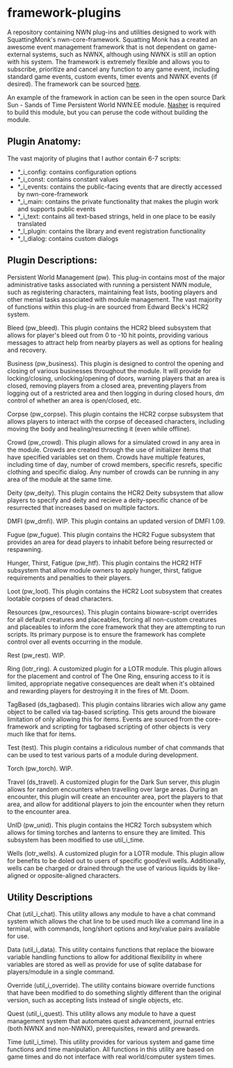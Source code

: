 # framework-plugins
A repository containing NWN plug-ins and utilities designed to work with SquattingMonk's nwn-core-framework.  Squatting Monk has a created an awesome event management framework that is not dependent on game-external systems, such as NWNX, although using NWNX is still an option with his system.  The framework is extremely flexible and allows you to subscribe, prioritize and cancel any function to any game event, including standard game events, custom events, timer events and NWNX events (if desired).  The framework can be sourced [here](http://github.com/squattingmonk/nwn-core-framework).

An example of the framework in action can be seen in the open source Dark Sun - Sands of Time Persistent World NWN:EE module.  [Nasher](https://github.com/squattingmonk/nasher.nim) is required to build this module, but you can peruse the code without building the module.

## Plugin Anatomy:

The vast majority of plugins that I author contain 6-7 scripts:
* *_i_config:  contains configuration options
* *_i_const: contains constant values
* *_i_events: contains the public-facing events that are directly accessed by nwn-core-framework
* *_i_main: contains the private functionality that makes the plugin work and supports public events
* *_i_text: contains all text-based strings, held in one place to be easily translated
* *_l_plugin: contains the library and event registration functionality
* *_l_dialog: contains custom dialogs

## Plugin Descriptions:

Persistent World Management (pw).  This plug-in contains most of the major administrative tasks associated with running a persistent NWN module, such as registering characters, maintaining feat lists, booting players and other menial tasks associated with module management.  The vast majority of functions within this plug-in are sourced from Edward Beck's HCR2 system.

Bleed (pw_bleed).  This plugin contains the HCR2 bleed subsystem that allows for player's bleed out from 0 to -10 hit points, providing various messages to attract help from nearby players as well as options for healing and recovery.

Business (pw_business).  This plugin is designed to control the opening and closing of various businesses throughout the module.  It will provide for locking/closing, unlocking/opening of doors, warning players that an area is closed, removing players from a closed area, preventing players from logging out of a restricted area and then logging in during closed hours, dm control of whether an area is open/closed, etc.

Corpse (pw_corpse).  This plugin contains the HCR2 corpse subsystem that allows players to interact with the corpse of deceased characters, including moving the body and healing/resurrecting it (even while offline).

Crowd (pw_crowd).  This plugin allows for a simulated crowd in any area in the module.  Crowds are created through the use of initializer items that have specified variables set on them.  Crowds have multiple features, including time of day, number of crowd members, specific resrefs, specific clothing and specific dialog.  Any number of crowds can be running in any area of the module at the same time.

Deity (pw_deity).  This plugin contains the HCR2 Deity subsystem that allow players to specify and deity and recieve a deity-specific chance of be resurrected that increases based on multiple factors.

DMFI (pw_dmfi).  WIP.  This plugin contains an updated version of DMFI 1.09.

Fugue (pw_fugue).  This plugin contains the HCR2 Fugue subsystem that provides an area for dead players to inhabit before being resurrected or respawning.

Hunger, Thirst, Fatigue (pw_htf).  This plugin contains the HCR2 HTF subsystem that allow module owners to apply hunger, thirst, fatigue requirements and penalties to their players.

Loot (pw_loot).  This plugin contains the HCR2 Loot subsystem that creates lootable corpses of dead characters.

Resources (pw_resources).  This plugin contains bioware-script overrides for all default creatures and placeables, forcing all non-custom creatures and placeables to inform the core framework that they are attempting to run scripts.  Its primary purpose is to ensure the framework has complete control over all events occurring in the module.

Rest (pw_rest).  WIP.

Ring (lotr_ring).  A customized plugin for a LOTR module.  This plugin allows for the placement and control of The One Ring, ensuring access to it is limited, appropriate negative consequences are dealt when it's obtained and rewarding players for destroying it in the fires of Mt. Doom.

TagBased (ds_tagbased).  This plugin contains libraries wich allow any game object to be called via tag-based scripting.  This gets around the bioware limitation of only allowing this for items.  Events are sourced from the core-framework and scripting for tagbased scripting of other objects is very much like that for items.

Test (test).  This plugin contains a ridiculous number of chat commands that can be used to test various parts of a module during development.

Torch (pw_torch).  WIP.

Travel (ds_travel).  A customized plugin for the Dark Sun server, this plugin allows for random encounters when travelling over large areas.  During an encounter, this plugin will create an encounter area, port the players to that area, and allow for additional players to join the encounter when they return to the encounter area.

UnID (pw_unid).  This plugin contains the HCR2 Torch subsystem which allows for timing torches and lanterns to ensure they are limited.  This subsystem has been modified to use util_i_time.

Wells (lotr_wells).  A customized plugin for a LOTR module.  This plugin allow for benefits to be doled out to users of specific good/evil wells.  Additionally, wells can be charged or drained through the use of various liquids by like-aligned or opposite-aligned characters.

## Utility Descriptions

Chat (util_i_chat).  This utility allows any module to have a chat command system which allows the chat line to be used much like a command line in a terminal, with commands, long/short options and key/value pairs available for use.

Data (util_i_data).  This utility contains functions that replace the bioware variable handling functions to allow for additional flexibility in where variables are stored as well as provide for use of sqlite database for players/module in a single command.

Override (util_i_override).  The utility contains bioware override functions that have been modified to do something slightly different than the original version, such as accepting lists instead of single objects, etc.

Quest (util_i_quest).  This utility allows any module to have a quest management system that automates quest advancement, journal entries (both NWNX and non-NWNX), prerequisites, reward and prewards.

Time (util_i_time).  This utility provides for various system and game time functions and time manipulation.  All functions in this utility are based on game times and do not interface with real world/computer system times.



